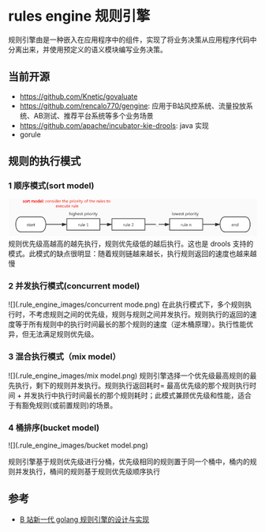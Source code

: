 # rules engine 规则引擎

规则引擎由是一种嵌入在应用程序中的组件，实现了将业务决策从应用程序代码中分离出来，并使用预定义的语义模块编写业务决策。


## 当前开源


- https://github.com/Knetic/govaluate
- https://github.com/rencalo770/gengine: 应用于B站风控系统、流量投放系统、AB测试、推荐平台系统等多个业务场景
- https://github.com/apache/incubator-kie-drools: java 实现
- gorule



## 规则的执行模式


### 1 顺序模式(sort model)
![](.rule_engine_images/sort_model.png)
规则优先级高越高的越先执行，规则优先级低的越后执行。这也是 drools 支持的模式。此模式的缺点很明显：随着规则链越来越长，执行规则返回的速度也越来越慢


### 2 并发执行模式(concurrent model)
![](.rule_engine_images/concurrent mode.png)
在此执行模式下，多个规则执行时，不考虑规则之间的优先级，规则与规则之间并发执行。规则执行的返回的速度等于所有规则中的执行时间最长的那个规则的速度（逆木桶原理）。执行性能优异，但无法满足规则优先级。


### 3 混合执行模式（mix model）
![](.rule_engine_images/mix model.png)
规则引擎选择一个优先级最高规则的最先执行，剩下的规则并发执行。规则执行返回耗时= 最高优先级的那个规则执行时间 + 并发执行中执行时间最长的那个规则耗时；此模式兼顾优先级和性能，适合于有豁免规则(或前置规则)的场景。


### 4 桶排序(bucket model)
![](.rule_engine_images/bucket model.png)

规则引擎基于规则优先级进行分桶，优先级相同的规则置于同一个桶中，桶内的规则并发执行，桶间的规则基于规则优先级顺序执行


## 参考

- [B 站新一代 golang 规则引擎的设计与实现](https://xie.infoq.cn/article/40bfff1fbca1867991a1453ac)